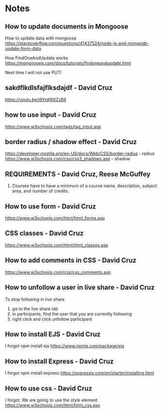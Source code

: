 # Notes

## How to update documents in Mongoose

How to update data with mongoose
<https://stackoverflow.com/questions/41437524/node-js-and-mongodb-update-form-data>

How FindOneAndUpdate works
<https://mongoosejs.com/docs/tutorials/findoneandupdate.html>

Next time I will not use PUT!

## sakdflkdlsfajflksdajdf - David Cruz

<https://youtu.be/i9YnKRXZzB8>

## how to use input - David Cruz

<https://www.w3schools.com/tags/tag_input.asp>

## border radius / shadow effect - David Cruz

<https://developer.mozilla.org/en-US/docs/Web/CSS/border-radius> - radius
<https://www.w3schools.com/css/css3_shadows.asp> - shadow

## REQUIREMENTS - David Cruz, Reese McGuffey

1. Courses have to have a minimum of a course name, description, subject area, and number of credits.  

## How to use form - David Cruz

<https://www.w3schools.com/html/html_forms.asp>

## CSS classes - David Cruz

<https://www.w3schools.com/html/html_classes.asp>

## How to add comments in CSS - David Cruz

<https://www.w3schools.com/css/css_comments.asp>

## How to unfollow a user in live share - David Cruz

To stop following in live share

1. go to the live share tab
2. in participants, find the user that you are currently following
3. right click and click unfollow participant

## How to install EJS - David Cruz

I forgot
npm install ejs
<https://www.npmjs.com/package/ejs>

## How to install Express - David Cruz

I forgot
npm install express
<https://expressjs.com/en/starter/installing.html>

## How to use css - David Cruz

I forgot.
We are going to use the style element
<https://www.w3schools.com/html/html_css.asp>
